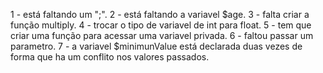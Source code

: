 1 - está faltando um ";".
2 - está faltando a variavel $age.
3 - falta criar a função multiply.
4 - trocar o tipo de variavel de int para float.
5 - tem que criar uma função para acessar uma variavel privada.
6 - faltou passar um parametro.
7 - a variavel $minimunValue está declarada duas vezes de forma que ha um conflito nos valores passados.